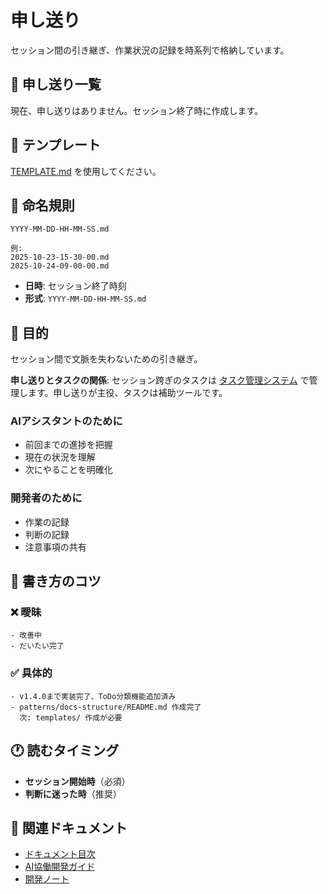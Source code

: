 # 申し送り

セッション間の引き継ぎ、作業状況の記録を時系列で格納しています。

## 📄 申し送り一覧

現在、申し送りはありません。セッション終了時に作成します。

## 📝 テンプレート

[TEMPLATE.md](./TEMPLATE.md) を使用してください。

## 📂 命名規則

```
YYYY-MM-DD-HH-MM-SS.md

例:
2025-10-23-15-30-00.md
2025-10-24-09-00-00.md
```

- **日時**: セッション終了時刻
- **形式**: `YYYY-MM-DD-HH-MM-SS.md`

## 🎯 目的

セッション間で文脈を失わないための引き継ぎ。

**申し送りとタスクの関係**: セッション跨ぎのタスクは [タスク管理システム](../tasks/README.md) で管理します。申し送りが主役、タスクは補助ツールです。

### AIアシスタントのために
- 前回までの進捗を把握
- 現在の状況を理解
- 次にやることを明確化

### 開発者のために
- 作業の記録
- 判断の記録
- 注意事項の共有

## 📖 書き方のコツ

### ❌ 曖昧
```
- 改善中
- だいたい完了
```

### ✅ 具体的
```
- v1.4.0まで実装完了、ToDo分類機能追加済み
- patterns/docs-structure/README.md 作成完了
  次: templates/ 作成が必要
```

## 🕐 読むタイミング

- **セッション開始時**（必須）
- **判断に迷った時**（推奨）

## 🔗 関連ドキュメント

- [ドキュメント目次](../README.md)
- [AI協働開発ガイド](../ai-collaboration/)
- [開発ノート](../notes/)
